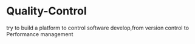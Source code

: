 # Quality-Control
try to build a platform to control software develop,from version control to Performance management
